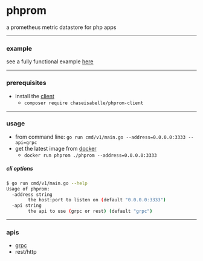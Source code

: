 # phprom
a prometheus metric datastore for php apps

---
### example
see a fully functional example [here](https://github.com/chaseisabelle/phprom-example)

---
### prerequisites
- install the [client](https://github.com/chaseisabelle/phprom-client)
    - `composer require chaseisabelle/phprom-client`

---
### usage
- from command line: `go run cmd/v1/main.go --address=0.0.0.0:3333 --api=grpc`
- get the latest image from [docker](https://hub.docker.com/repository/docker/chaseisabelle/phprom)
    - `docker run phprom ./phprom --address=0.0.0.0:3333`

##### cli options
```bash
$ go run cmd/v1/main.go --help
Usage of phprom:
  -address string
    	the host:port to listen on (default "0.0.0.0:3333")
  -api string
    	the api to use (grpc or rest) (default "grpc")
```

---
### apis
- [grpc](https://grpc.io/)
- rest/http
